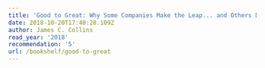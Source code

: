 ```yaml
---
title: 'Good to Great: Why Some Companies Make the Leap... and Others Don''t'
date: 2018-10-20T17:40:28.109Z
author: James C. Collins
read_year: '2018'
recommendation: '5'
url: /bookshelf/good-to-great
---
```


